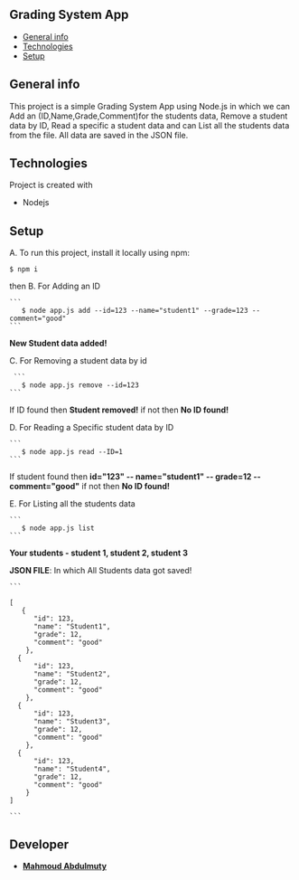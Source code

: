 ## Grading System App
* [General info](#general-info)
* [Technologies](#technologies)
* [Setup](#setup)

## General info
This project is a simple Grading System App using Node.js in which we can Add an (ID,Name,Grade,Comment)for the students data, Remove a student data by ID, Read a specific a student data and can List all the students data from the file. All data are saved in the JSON file.
	
## Technologies
Project is created with
* Nodejs
	
## Setup
A. To run this project, install it locally using npm:

```
$ npm i
```
then
 B. For Adding an ID  
 
    ```
       $ node app.js add --id=123 --name="student1" --grade=123 --comment="good" 
    ```     
      
   **New Student data added!**  
            
 C. For Removing a student data by id  
 
     ```    
       $ node app.js remove --id=123
    ```
    
   If ID found then **Student removed!** if not then **No ID found!** 
         
 D. For Reading a Specific student data by ID  
 
    ``` 
       $ node app.js read --ID=1 
    ```  
    
   If student found then **id="123" -- name="student1" -- grade=12 -- comment="good"** if not then **No ID found!**
            
  E. For Listing all the students data 
  
    ``` 
       $ node app.js list 
    ```   
    
   **Your students - student 1, student 2, student 3** 
    
   **JSON FILE**: In which All Students data got saved!
   
    ```
    
    [
       {
          "id": 123,
          "name": "Student1",
          "grade": 12,
          "comment": "good"
        },
      {
          "id": 123,
          "name": "Student2",
          "grade": 12,
          "comment": "good"
        },
      {
          "id": 123,
          "name": "Student3",
          "grade": 12,
          "comment": "good"
        },
      {
          "id": 123,
          "name": "Student4",
          "grade": 12,
          "comment": "good"
        }
    ]
    
    ```
## Developer 
* **[Mahmoud Abdulmuty](https://www.linkedin.com/in/mahmoud-abdulmuty/)**
